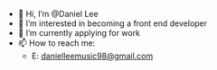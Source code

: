 - 👋 Hi, I’m @Daniel Lee
- 👀 I’m interested in becoming a front end developer
- 🌱 I’m currently applying for work
- 📫 How to reach me:
    - E: danielleemusic98@gmail.com

<!---
ShredNek/ShredNek is a ✨ special ✨ repository because its `README.md` (this file) appears on your GitHub profile.
You can click the Preview link to take a look at your changes.
--->
